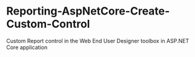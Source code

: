 # Reporting-AspNetCore-Create-Custom-Control
Custom Report control in the Web End User Designer toolbox in ASP.NET Core application 
